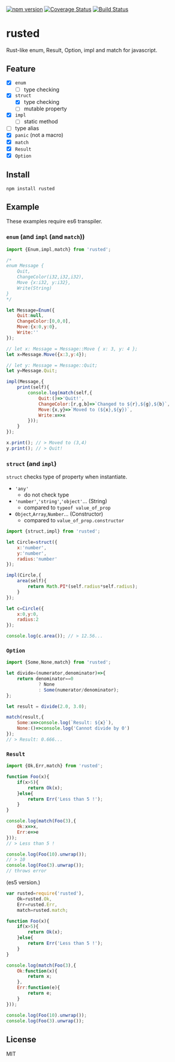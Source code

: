 [![npm version](https://badge.fury.io/js/rusted.svg)](https://badge.fury.io/js/rusted)
[![Coverage Status](https://coveralls.io/repos/github/pocka/rusted/badge.svg?branch=master)](https://coveralls.io/github/pocka/rusted?branch=master)
[![Build Status](https://travis-ci.org/pocka/rusted.svg?branch=master)](https://travis-ci.org/pocka/rusted)

# rusted

Rust-like enum, Result, Option, impl and match for javascript.

## Feature
- [x] `enum`
	+ [ ] type checking
- [x] `struct`
	+ [x] type checking
	+ [ ] mutable property
- [x] `impl`
	- [ ] static method
- [ ] type alias
- [x] `panic` (not a macro)
- [x] `match`
- [x] `Result`
- [x] `Option`

## Install
```
npm install rusted
```

## Example
These examples require es6 transpiler.

### `enum` (and `impl` (and `match`))
```javascript
import {Enum,impl,match} from 'rusted';

/*
enum Message {
	Quit,
	ChangeColor(i32,i32,i32),
	Move {x:i32, y:i32},
	Write(String)
}
*/

let Message=Enum({
	Quit:null,
	ChangeColor:[0,0,0],
	Move:{x:0,y:0},
	Write:''
});

// let x: Message = Message::Move { x: 3, y: 4 };
let x=Message.Move({x:3,y:4});

// let y: Message = Message::Quit;
let y=Message.Quit;

impl(Message,{
	print(self){
		console.log(match(self,{
			Quit:()=>'Quit!',
			ChangeColor:[r,g,b]=>`Changed to ${r},${g},${b}`,
			Move:{x,y}=>`Moved to (${x},${y})`,
			Write:x=>x
		}));
	}
});

x.print(); // > Moved to (3,4)
y.print(); // > Quit!
```

### `struct` (and `impl`)
`struct` checks type of property when instantiate.

+ `'any'`
	- do not check type
+ `'number'`,`'string'`,`'object'`... (String)
	- compared to `typeof value_of_prop`
+ `Object`,`Array`,`Number`... (Constructor)
	- compared to `value_of_prop.constructor`

```javascript
import {struct,impl} from 'rusted';

let Circle=struct({
	x:'number',
	y:'number',
	radius:'number'
});

impl(Circle,{
	area(self){
		return Math.PI*(self.radius*self.radius);
	}
});

let c=Circle({
	x:0,y:0,
	radius:2
});

console.log(c.area()); // > 12.56...
```

### `Option`
```javascript
import {Some,None,match} from 'rusted';

let divide=(numerator,denominator)=>{
	return denominator==0
			? None
			: Some(numerator/denominator);
};

let result = divide(2.0, 3.0);

match(result,{
	Some:x=>console.log(`Result: ${x}`),
	None:()=>console.log('Cannot divide by 0')
});
// > Result: 0.666...
```

### `Result`
```javascript
import {Ok,Err,match} from 'rusted';

function Foo(x){
	if(x>5){
		return Ok(x);
	}else{
		return Err('Less than 5 !');
	}
}

console.log(match(Foo(3),{
	Ok:x=>x,
	Err:e=>e
}));
// > Less than 5 !

console.log(Foo(10).unwrap());
// > 10
console.log(Foo(3).unwrap());
// throws error

```

(es5 version.)

```javascript
var rusted=require('rusted'),
	Ok=rusted.Ok,
	Err=rusted.Err,
	match=rusted.match;

function Foo(x){
	if(x>5){
		return Ok(x);
	}else{
		return Err('Less than 5 !');
	}
}

console.log(match(Foo(3),{
	Ok:function(x){
		return x;
	},
	Err:function(e){
		return e;
	}
}));

console.log(Foo(10).unwrap());
console.log(Foo(3).unwrap());
```

## License
MIT
